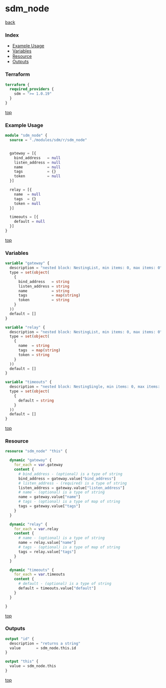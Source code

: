 # sdm_node

[back](../sdm.md)

### Index

- [Example Usage](#example-usage)
- [Variables](#variables)
- [Resource](#resource)
- [Outputs](#outputs)

### Terraform

```terraform
terraform {
  required_providers {
    sdm = ">= 1.0.19"
  }
}
```

[top](#index)

### Example Usage

```terraform
module "sdm_node" {
  source = "./modules/sdm/r/sdm_node"


  gateway = [{
    bind_address   = null
    listen_address = null
    name           = null
    tags           = {}
    token          = null
  }]

  relay = [{
    name  = null
    tags  = {}
    token = null
  }]

  timeouts = [{
    default = null
  }]
}
```

[top](#index)

### Variables

```terraform
variable "gateway" {
  description = "nested block: NestingList, min items: 0, max items: 0"
  type = set(object(
    {
      bind_address   = string
      listen_address = string
      name           = string
      tags           = map(string)
      token          = string
    }
  ))
  default = []
}

variable "relay" {
  description = "nested block: NestingList, min items: 0, max items: 0"
  type = set(object(
    {
      name  = string
      tags  = map(string)
      token = string
    }
  ))
  default = []
}

variable "timeouts" {
  description = "nested block: NestingSingle, min items: 0, max items: 0"
  type = set(object(
    {
      default = string
    }
  ))
  default = []
}
```

[top](#index)

### Resource

```terraform
resource "sdm_node" "this" {

  dynamic "gateway" {
    for_each = var.gateway
    content {
      # bind_address - (optional) is a type of string
      bind_address = gateway.value["bind_address"]
      # listen_address - (required) is a type of string
      listen_address = gateway.value["listen_address"]
      # name - (optional) is a type of string
      name = gateway.value["name"]
      # tags - (optional) is a type of map of string
      tags = gateway.value["tags"]
    }
  }

  dynamic "relay" {
    for_each = var.relay
    content {
      # name - (optional) is a type of string
      name = relay.value["name"]
      # tags - (optional) is a type of map of string
      tags = relay.value["tags"]
    }
  }

  dynamic "timeouts" {
    for_each = var.timeouts
    content {
      # default - (optional) is a type of string
      default = timeouts.value["default"]
    }
  }

}
```

[top](#index)

### Outputs

```terraform
output "id" {
  description = "returns a string"
  value       = sdm_node.this.id
}

output "this" {
  value = sdm_node.this
}
```

[top](#index)
